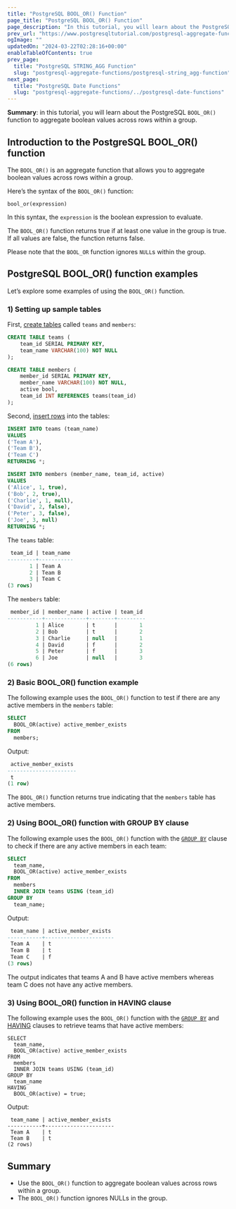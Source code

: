 ```yaml
---
title: "PostgreSQL BOOL_OR() Function"
page_title: "PostgreSQL BOOL_OR() Function"
page_description: "In this tutorial, you will learn about the PostgreSQL BOOL_OR() function to aggregate boolean values across rows within a group."
prev_url: "https://www.postgresqltutorial.com/postgresql-aggregate-functions/postgresql-bool_or/"
ogImage: ""
updatedOn: "2024-03-22T02:28:16+00:00"
enableTableOfContents: true
prev_page: 
  title: "PostgreSQL STRING_AGG Function"
  slug: "postgresql-aggregate-functions/postgresql-string_agg-function"
next_page: 
  title: "PostgreSQL Date Functions"
  slug: "postgresql-aggregate-functions/../postgresql-date-functions"
---
```





**Summary**: in this tutorial, you will learn about the PostgreSQL `BOOL_OR()` function to aggregate boolean values across rows within a group.


## Introduction to the PostgreSQL BOOL\_OR() function

The `BOOL_OR()` is an aggregate function that allows you to aggregate boolean values across rows within a group.

Here’s the syntax of the `BOOL_OR()` function:


```sqlsql
bool_or(expression)
```
In this syntax, the `expression` is the boolean expression to evaluate.

The `BOOL_OR()` function returns true if at least one value in the group is true. If all values are false, the function returns false.

Please note that the `BOOL_OR` function ignores `NULL`s within the group.


## PostgreSQL BOOL\_OR() function examples

Let’s explore some examples of using the `BOOL_OR()` function.


### 1\) Setting up sample tables

First, [create tables](../postgresql-tutorial/postgresql-create-table) called `teams` and `members`:


```sql
CREATE TABLE teams (
    team_id SERIAL PRIMARY KEY,
    team_name VARCHAR(100) NOT NULL
);

CREATE TABLE members (
    member_id SERIAL PRIMARY KEY,
    member_name VARCHAR(100) NOT NULL,
    active bool,
    team_id INT REFERENCES teams(team_id)
);
```
Second, [insert rows](../postgresql-tutorial/postgresql-insert-multiple-rows) into the tables:


```sql
INSERT INTO teams (team_name) 
VALUES
('Team A'),
('Team B'),
('Team C')
RETURNING *;

INSERT INTO members (member_name, team_id, active) 
VALUES
('Alice', 1, true),
('Bob', 2, true),
('Charlie', 1, null),
('David', 2, false),
('Peter', 3, false),
('Joe', 3, null)
RETURNING *;
```
The `teams` table:


```sql
 team_id | team_name
---------+-----------
       1 | Team A
       2 | Team B
       3 | Team C
(3 rows)
```
The `members` table:


```sql
 member_id | member_name | active | team_id
-----------+-------------+--------+---------
         1 | Alice       | t      |       1
         2 | Bob         | t      |       2
         3 | Charlie     | null   |       1
         4 | David       | f      |       2
         5 | Peter       | f      |       3
         6 | Joe         | null   |       3
(6 rows)
```

### 2\) Basic BOOL\_OR() function example

The following example uses the `BOOL_OR()` function to test if there are any active members in the `members` table:


```sql
SELECT 
  BOOL_OR(active) active_member_exists 
FROM 
  members;
```
Output:


```sql
 active_member_exists
----------------------
 t
(1 row)
```
The `BOOL_OR()` function returns true indicating that the `members` table has active members.


### 2\) Using BOOL\_OR() function with GROUP BY clause

The following example uses the `BOOL_OR()` function with the [`GROUP BY`](../postgresql-tutorial/postgresql-group-by) clause to check if there are any active members in each team:


```sql
SELECT 
  team_name, 
  BOOL_OR(active) active_member_exists
FROM 
  members 
  INNER JOIN teams USING (team_id) 
GROUP BY 
  team_name;
```
Output:


```sql
 team_name | active_member_exists
-----------+----------------------
 Team A    | t
 Team B    | t
 Team C    | f
(3 rows)
```
The output indicates that teams A and B have active members whereas team C does not have any active members.


### 3\) Using BOOL\_OR() function in HAVING clause

The following example uses the `BOOL_OR()` function with the [`GROUP BY`](../postgresql-tutorial/postgresql-group-by) and [HAVING](../postgresql-tutorial/postgresql-having) clauses to retrieve teams that have active members:


```
SELECT 
  team_name, 
  BOOL_OR(active) active_member_exists 
FROM 
  members 
  INNER JOIN teams USING (team_id) 
GROUP BY 
  team_name 
HAVING 
  BOOL_OR(active) = true;
```
Output:


```
 team_name | active_member_exists
-----------+----------------------
 Team A    | t
 Team B    | t
(2 rows)
```

## Summary

* Use the `BOOL_OR()` function to aggregate boolean values across rows within a group.
* The `BOOL_OR()` function ignores NULLs in the group.


